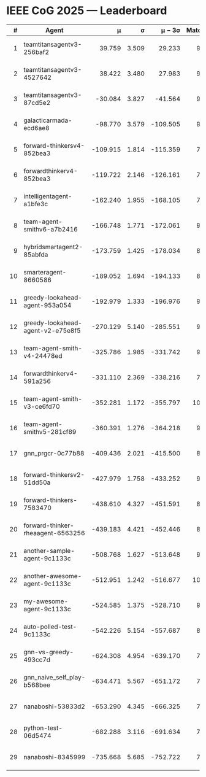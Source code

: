 # IEEE CoG 2025 — Leaderboard

| # | Agent | μ | σ | μ − 3σ | Matches | Updated |
|---:|---|---:|---:|---:|---:|---|
| 1 | teamtitansagentv3-256baf2 | 39.759 | 3.509 | 29.233 | 9720 | 2025-08-20 18:43 |
| 2 | teamtitansagentv3-4527642 | 38.422 | 3.480 | 27.983 | 9054 | 2025-08-20 18:43 |
| 3 | teamtitansagentv3-87cd5e2 | -30.084 | 3.827 | -41.564 | 9966 | 2025-08-20 18:43 |
| 4 | galacticarmada-ecd6ae8 | -98.770 | 3.579 | -109.505 | 9440 | 2025-08-20 18:43 |
| 5 | forward-thinkersv4-852bea3 | -109.915 | 1.814 | -115.359 | 7757 | 2025-08-20 18:43 |
| 6 | forwardthinkerv4-852bea3 | -119.722 | 2.146 | -126.161 | 7571 | 2025-08-20 18:43 |
| 7 | intelligentagent-a1bfe3c | -162.240 | 1.955 | -168.105 | 7836 | 2025-08-20 18:43 |
| 8 | team-agent-smithv6-a7b2416 | -166.748 | 1.771 | -172.061 | 9140 | 2025-08-20 18:43 |
| 9 | hybridsmartagent2-85abfda | -173.759 | 1.425 | -178.034 | 8620 | 2025-08-20 18:43 |
| 10 | smarteragent-8660586 | -189.052 | 1.694 | -194.133 | 8227 | 2025-08-20 18:43 |
| 11 | greedy-lookahead-agent-953a054 | -192.979 | 1.333 | -196.976 | 9218 | 2025-08-20 18:43 |
| 12 | greedy-lookahead-agent-v2-e75e8f5 | -270.129 | 5.140 | -285.551 | 9378 | 2025-08-20 18:43 |
| 13 | team-agent-smith-v4-24478ed | -325.786 | 1.985 | -331.742 | 9882 | 2025-08-20 18:43 |
| 14 | forwardthinkerv4-591a256 | -331.110 | 2.369 | -338.216 | 7941 | 2025-08-20 18:43 |
| 15 | team-agent-smith-v3-ce6fd70 | -352.281 | 1.172 | -355.797 | 10302 | 2025-08-20 18:43 |
| 16 | team-agent-smithv5-281cf89 | -360.391 | 1.276 | -364.218 | 9900 | 2025-08-20 18:43 |
| 17 | gnn_prgcr-0c77b88 | -409.436 | 2.021 | -415.500 | 8490 | 2025-08-20 18:43 |
| 18 | forward-thinkersv2-51dd50a | -427.979 | 1.758 | -433.252 | 9686 | 2025-08-20 18:43 |
| 19 | forward-thinkers-7583470 | -438.610 | 4.327 | -451.591 | 8660 | 2025-08-20 18:43 |
| 20 | forward-thinker-rheaagent-6563256 | -439.183 | 4.421 | -452.446 | 8726 | 2025-08-20 18:43 |
| 21 | another-sample-agent-9c1133c | -508.768 | 1.627 | -513.648 | 9340 | 2025-08-20 18:43 |
| 22 | another-awesome-agent-9c1133c | -512.951 | 1.242 | -516.677 | 10140 | 2025-08-20 18:43 |
| 23 | my-awesome-agent-9c1133c | -524.585 | 1.375 | -528.710 | 9800 | 2025-08-20 18:43 |
| 24 | auto-polled-test-9c1133c | -542.226 | 5.154 | -557.687 | 8820 | 2025-08-20 18:43 |
| 25 | gnn-vs-greedy-493cc7d | -624.308 | 4.954 | -639.170 | 7500 | 2025-08-20 18:43 |
| 26 | gnn_naive_self_play-b568bee | -634.471 | 5.567 | -651.172 | 7700 | 2025-08-20 18:43 |
| 27 | nanaboshi-53833d2 | -653.290 | 4.345 | -666.325 | 7360 | 2025-08-20 18:43 |
| 28 | python-test-06d5474 | -682.288 | 3.116 | -691.634 | 7620 | 2025-08-20 18:43 |
| 29 | nanaboshi-8345999 | -735.668 | 5.685 | -752.722 | 7990 | 2025-08-20 18:43 |
